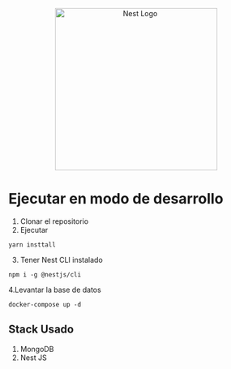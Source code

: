 <p align="center">
  <a href="http://nestjs.com/" target="blank"><img src="https://nestjs.com/img/logo_text.svg" width="320" alt="Nest Logo" /></a>
</p>


# Ejecutar en modo de desarrollo

1. Clonar el repositorio 
2. Ejecutar

```
yarn insttall
```

3. Tener Nest CLI instalado 

```
npm i -g @nestjs/cli
```

4.Levantar la base de datos

```
docker-compose up -d
```

## Stack Usado
1. MongoDB
2. Nest JS